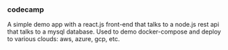 ### codecamp

A simple demo app with a react.js front-end that talks to a node.js rest api that talks to a mysql database.  Used to demo docker-compose and deploy to various clouds: aws, azure, gcp, etc.
